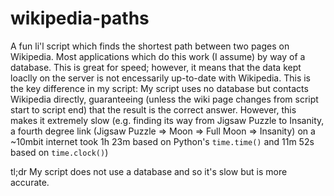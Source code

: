 # wikipedia-paths
A fun li'l script which finds the shortest path between two pages on Wikipedia.
Most applications which do this work (I assume) by way of a database. This is great for speed; however, it means that the data kept loaclly on the server is not encessarily up-to-date with Wikipedia.
This is the key difference in my script: My script uses no database but contacts Wikipedia directly, guaranteeing (unless the wiki page changes from script start to script end) that the result is the correct answer. However, this makes it extremely slow (e.g. finding its way from Jigsaw Puzzle to Insanity, a fourth degree link (Jigsaw Puzzle => Moon => Full Moon => Insanity) on a ~10mbit internet took 1h 23m based on Python's `time.time()` and 11m 52s based on `time.clock()`)

tl;dr
My script does not use a database and so it's slow but is more accurate.
